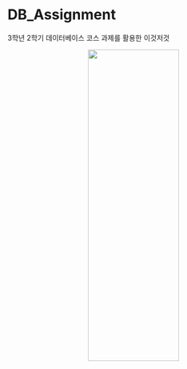 # DB_Assignment
3학년 2학기 데이터베이스 코스 과제를 활용한 이것저것

<p align="center">
<img src="https://user-images.githubusercontent.com/80397512/221400671-43a03ba6-082a-48a7-9866-89233f327110.png" height=40% width=60%>
